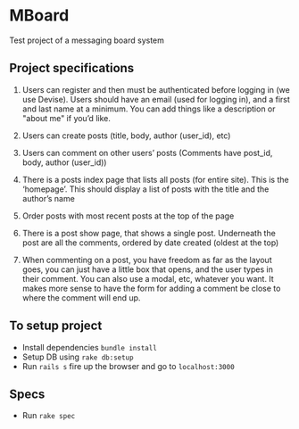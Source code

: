 # MBoard
Test project of a messaging board system

## Project specifications
1. Users can register and then must be authenticated before logging in (we use Devise).
Users should have an email (used for logging in), and a first and last name at a minimum.
You can add things like a description or "about me" if you’d like.

2. Users can create posts (title, body, author (user_id), etc)

3. Users can comment on other users’ posts (Comments have post_id, body, author (user_id))

4. There is a posts index page that lists all posts (for entire site). This is the ‘homepage’. This should display a list of
posts with the title and the author’s name

5. Order posts with most recent posts at the top of the page

6. There is a post show page, that shows a single post. Underneath the post are all the
comments, ordered by date created (oldest at the top)

7. When commenting on a post, you have freedom as far as the layout goes, you can just
have a little box that opens, and the user types in their comment. You can also use a modal, etc, whatever you want. It makes more sense to have the form for adding a comment be close to where the comment will end up.

## To setup project
- Install dependencies `bundle install`
- Setup DB using `rake db:setup`
- Run `rails s` fire up the browser and go to `localhost:3000`

## Specs
- Run `rake spec`
